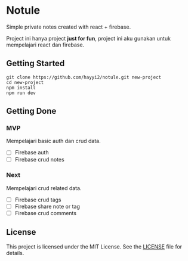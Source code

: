 # Notule

Simple private notes created with react + firebase.

Project ini hanya project **just for fun**, project ini aku gunakan untuk mempelajari react dan firebase.

## Getting Started

```
git clone https://github.com/hayyi2/notule.git new-project
cd new-project
npm install
npm run dev
```

## Getting Done

### MVP
Mempelajari basic auth dan crud data.
- [ ] Firebase auth
- [ ] Firebase crud notes

### Next
Mempelajari crud related data.
- [ ] Firebase crud tags
- [ ] Firebase share note or tag
- [ ] Firebase crud comments

## License

This project is licensed under the MIT License. See the [LICENSE](https://github.com/hayyi2/notule/blob/main/LICENSE) file for details. 